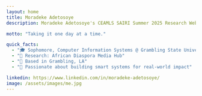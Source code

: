 ```yaml
---
layout: home
title: Moradeke Adetosoye
description: Moradeke Adetosoye's CEAMLS SAIRI Summer 2025 Research Website

motto: "Taking it one day at a time."

quick_facts:
  - "🎓 Sophomore, Computer Information Systems @ Grambling State University"
  - "🔬 Research: African Diaspora Media Hub"
  - "📍 Based in Grambling, LA"
  - "🚀 Passionate about building smart systems for real-world impact"

linkedin: https://www.linkedin.com/in/moradeke-adetosoye/
image: /assets/images/me.jpg
---
```

